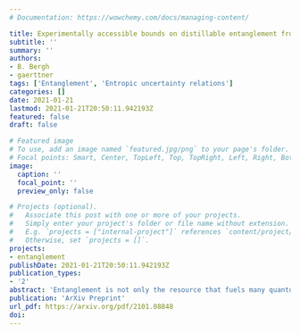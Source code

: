 ```yaml
---
# Documentation: https://wowchemy.com/docs/managing-content/

title: Experimentally accessible bounds on distillable entanglement from entropic uncertainty relations
subtitle: ''
summary: ''
authors:
- B. Bergh
- gaerttner
tags: ['Entanglement', 'Entropic uncertainty relations']
categories: []
date: 2021-01-21
lastmod: 2021-01-21T20:50:11.942193Z
featured: false
draft: false

# Featured image
# To use, add an image named `featured.jpg/png` to your page's folder.
# Focal points: Smart, Center, TopLeft, Top, TopRight, Left, Right, BottomLeft, Bottom, BottomRight.
image:
  caption: ''
  focal_point: ''
  preview_only: false

# Projects (optional).
#   Associate this post with one or more of your projects.
#   Simply enter your project's folder or file name without extension.
#   E.g. `projects = ["internal-project"]` references `content/project/deep-learning/index.md`.
#   Otherwise, set `projects = []`.
projects:
- entanglement
publishDate: 2021-01-21T20:50:11.942193Z
publication_types:
- '2'
abstract: 'Entanglement is not only the resource that fuels many quantum technologies but also plays a key role for some of the most profound open questions of fundamental physics. Experiments controlling quantum systems at the single quantum level may shed light on these puzzles. However, measuring, or even bounding, entanglement experimentally has proven to be an outstanding challenge, especially when the prepared quantum states are mixed. We use entropic uncertainty relations for bipartite systems to derive measurable lower bounds on distillable entanglement. We showcase these bounds by applying them to physical models realizable in cold-atom experiments. The derived entanglement bounds rely on measurements in only two different bases and are generically applicable to any quantum simulation platform. '
publication: 'ArXiv Preprint'
url_pdf: https://arxiv.org/pdf/2101.08848
doi: 
---
```

